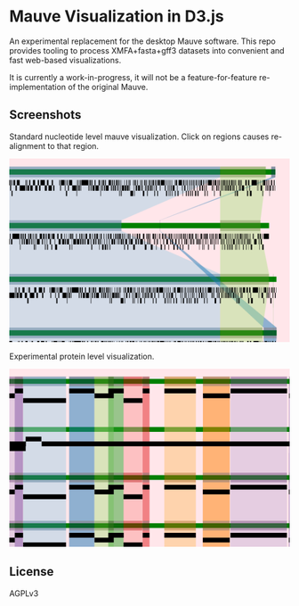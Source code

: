 # Mauve Visualization in D3.js

An experimental replacement for the desktop Mauve software. This repo provides
tooling to process XMFA+fasta+gff3 datasets into convenient and fast web-based
visualizations.

It is currently a work-in-progress, it will not be a feature-for-feature
re-implementation of the original Mauve.

## Screenshots

Standard nucleotide level mauve visualization. Click on regions causes re-alignment to that region.

![](./media/nucl.png)

Experimental protein level visualization.

![](./media/prot.png)

## License

AGPLv3
